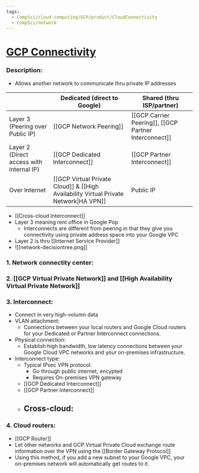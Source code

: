 ```yaml
---
tags:
  - CompSci/cloud-computing/GCP/product/CloudConnectivity
  - CompSci/network
---
```

# [GCP Connectivity](https://console.cloud.google.com/hybrid)
### Description:
- Allows another network to communicate thru private IP addresses

|  | Dedicated (direct to Google) | Shared (thru ISP/partner) |
| ---- | ---- | ---- |
| Layer 3 (Peering over Public IP) | [[GCP Network Peering]] | [[GCP Carrier Peering]], [[GCP Partner Interconnect]] |
| Layer 2 (Direct access with internal IP) | [[GCP Dedicated Interconnect]] | [[GCP Partner Interconnect]] |
| Over Internet | [[GCP Virtual Private Cloud]] & [[High Availability Virtual Private Network\|HA VPN]] | Public IP |
- [[Cross-cloud Interconnect]]
- Layer 3 meaning rent office in Google Pop
	- Interconnects are different from peering in that they give you connectivity using private address space into your Google VPC
- Layer 2 is thru [[Internet Service Provider]]
- ![[network-decisiontree.png]]
### 1. Network connectity center:
### 2. [[GCP Virtual Private Network]] and [[High Availability Virtual Private Network]]
### 3. Interconnect:
- Connect in very high-volumn data
- VLAN attachment:
	- Connections between your local routers and Google Cloud routers for your Dedicated or Partner Interconnect connections.
- Physical connection:
	- Establish high bandwidth, low latency connections between your Google Cloud VPC networks and your on-premises infrastructure.
- Interconnect type:
	- Typical IPsec VPN protocol:
		- Go through public internet, encypted
		- Requires On-premises VPN gateway
	- [[GCP Dedicated Interconnect]]
	- [[GCP Partner Interconnect]]
	- Cross-cloud:
		- 
### 4. Cloud routers:
- [[GCP Router]]
- Let other networks and GCP Virtual Private Cloud  exchange route information over the VPN using the [[Border Gateway Protocol]]
- Using this method, if you add a new subnet to your Google VPC, your on-premises network will automatically get routes to it.